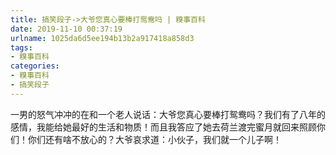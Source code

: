 ```yaml
---
title: 搞笑段子->大爷您真心要棒打鸳鸯吗 | 糗事百科
date: 2019-11-10 00:37:19
urlname: 1025da6d5ee194b13b2a917418a858d3
tags: 
- 糗事百科
categories:
- 糗事百科
- 搞笑段子
---
```

一男的怒气冲冲的在和一个老人说话：大爷您真心要棒打鸳鸯吗？我们有了八年的感情，我能给她最好的生活和物质！而且我答应了她去荷兰渡完蜜月就回来照顾你们！你们还有啥不放心的？大爷哀求道：小伙子，我们就一个儿子啊！


